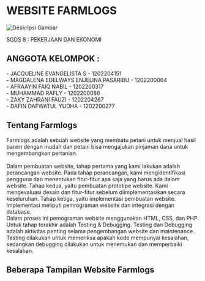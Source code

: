 <h1> WEBSITE FARMLOGS </h1>

<img src="https://drive.google.com/file/d/1ywB7mUUiYkRoMdW5RLceU3Glybfcvvy_/view?usp=share_link" alt="Deskripsi Gambar">

SGDS 8 : PEKERJAAN DAN EKONOMI



<h2> ANGGOTA KELOMPOK : </h2> 
- JACQUELINE EVANGELISTA S 			    - 1202204151
<br> - MAGDALENA EDELWAYS ENJELINA PASARIBU 	- 1202200064
<br>- AFRAAYIN FAIQ NABIL 				    - 1202200317
<br>- MUHAMMAD RAFLY 					    - 1202200086
<br>- ZAKY ZAHRANI  FAUZI 				    - 1202204267
<br>- DAFIN DAFWATUL YUDHA 				    - 1202200277

<br>

<h2> Tentang Farmlogs </h2>
Farmlogs adalah sebuah website yang membatu petani untuk menjual hasil panen dengan mudah dan petani bisa mengajukan pinjaman dana untuk mengembangkan pertanian.
<br> 
<br> Dalam pembuatan website, tahap pertama yang kami lakukan adalah perancangan website. Pada tahap perancangan, kami mengidentifikasi pengguna dan menentukan fitur-fitur apa saja yang harus ada dalam website. Tahap kedua, yaitu pembuatan prototipe website. Kami mengevaluasi desain dan fitur-fitur sebelum diimplementasikan secara keseluruhan. Tahap ketiga, yaitu implementasi pembuatan website. Implementasi meliputi pemrograman website dan integrasi dengan database. 
<br>Dalam proses ini pemograman website menggunakan HTML, CSS, dan PHP. Untuk tahap terakhir adalah Testing & Debugging. Testing dan Debugging adalah aktivitas penting selama pengembangan website dan maintenance. Testing dilakukan untuk memeriksa apakah kode mempunyai kesalahan, sedangkan debugging dilakukan untuk menemukan dan memperbaiki kesalahan.



<h2> Beberapa Tampilan Website Farmlogs</h2>
